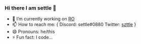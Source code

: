 ### Hi there I am settle 👋

- 🔭 I’m currently working on [RO](https://top.gg/bot/722157001081356339)
- 📫 How to reach me: {
  Discord: settle#0880
  Twitter: [szttle](https://twitter.com/szttle)
  }
- 😄 Pronouns: he/this
- ⚡ Fun fact: I code...
